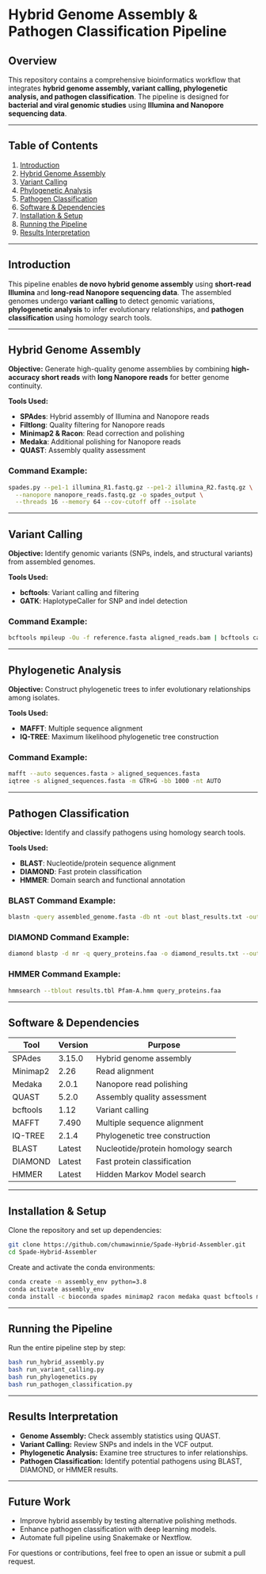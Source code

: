 # **Hybrid Genome Assembly & Pathogen Classification Pipeline**

## **Overview**
This repository contains a comprehensive bioinformatics workflow that integrates **hybrid genome assembly, variant calling, phylogenetic analysis, and pathogen classification**. The pipeline is designed for **bacterial and viral genomic studies** using **Illumina and Nanopore sequencing data**.

---
## **Table of Contents**
1. [Introduction](#introduction)
2. [Hybrid Genome Assembly](#hybrid-genome-assembly)
3. [Variant Calling](#variant-calling)
4. [Phylogenetic Analysis](#phylogenetic-analysis)
5. [Pathogen Classification](#pathogen-classification)
6. [Software & Dependencies](#software--dependencies)
7. [Installation & Setup](#installation--setup)
8. [Running the Pipeline](#running-the-pipeline)
9. [Results Interpretation](#results-interpretation)

---
## **Introduction**
This pipeline enables **de novo hybrid genome assembly** using **short-read Illumina** and **long-read Nanopore sequencing data**. The assembled genomes undergo **variant calling** to detect genomic variations, **phylogenetic analysis** to infer evolutionary relationships, and **pathogen classification** using homology search tools.

---
## **Hybrid Genome Assembly**
**Objective:** Generate high-quality genome assemblies by combining **high-accuracy short reads** with **long Nanopore reads** for better genome continuity.

**Tools Used:**
- **SPAdes**: Hybrid assembly of Illumina and Nanopore reads
- **Filtlong**: Quality filtering for Nanopore reads
- **Minimap2 & Racon**: Read correction and polishing
- **Medaka**: Additional polishing for Nanopore reads
- **QUAST**: Assembly quality assessment

### **Command Example:**
```bash
spades.py --pe1-1 illumina_R1.fastq.gz --pe1-2 illumina_R2.fastq.gz \
  --nanopore nanopore_reads.fastq.gz -o spades_output \
  --threads 16 --memory 64 --cov-cutoff off --isolate
```

---
## **Variant Calling**
**Objective:** Identify genomic variants (SNPs, indels, and structural variants) from assembled genomes.

**Tools Used:**
- **bcftools**: Variant calling and filtering
- **GATK**: HaplotypeCaller for SNP and indel detection

### **Command Example:**
```bash
bcftools mpileup -Ou -f reference.fasta aligned_reads.bam | bcftools call -mv -Ob -o variants.bcf
```

---
## **Phylogenetic Analysis**
**Objective:** Construct phylogenetic trees to infer evolutionary relationships among isolates.

**Tools Used:**
- **MAFFT**: Multiple sequence alignment
- **IQ-TREE**: Maximum likelihood phylogenetic tree construction

### **Command Example:**
```bash
mafft --auto sequences.fasta > aligned_sequences.fasta
iqtree -s aligned_sequences.fasta -m GTR+G -bb 1000 -nt AUTO
```

---
## **Pathogen Classification**
**Objective:** Identify and classify pathogens using homology search tools.

**Tools Used:**
- **BLAST**: Nucleotide/protein sequence alignment
- **DIAMOND**: Fast protein classification
- **HMMER**: Domain search and functional annotation

### **BLAST Command Example:**
```bash
blastn -query assembled_genome.fasta -db nt -out blast_results.txt -outfmt 6
```

### **DIAMOND Command Example:**
```bash
diamond blastp -d nr -q query_proteins.faa -o diamond_results.txt --outfmt 6
```

### **HMMER Command Example:**
```bash
hmmsearch --tblout results.tbl Pfam-A.hmm query_proteins.faa
```

---
## **Software & Dependencies**
| Tool        | Version  | Purpose |
|-------------|---------|---------|
| SPAdes      | 3.15.0  | Hybrid genome assembly |
| Minimap2    | 2.26    | Read alignment |
| Medaka      | 2.0.1   | Nanopore read polishing |
| QUAST       | 5.2.0   | Assembly quality assessment |
| bcftools    | 1.12    | Variant calling |
| MAFFT       | 7.490   | Multiple sequence alignment |
| IQ-TREE     | 2.1.4   | Phylogenetic tree construction |
| BLAST       | Latest  | Nucleotide/protein homology search |
| DIAMOND     | Latest  | Fast protein classification |
| HMMER       | Latest  | Hidden Markov Model search |

---
## **Installation & Setup**
Clone the repository and set up dependencies:
```bash
git clone https://github.com/chumawinnie/Spade-Hybrid-Assembler.git
cd Spade-Hybrid-Assembler
```

Create and activate the conda environments:
```bash
conda create -n assembly_env python=3.8
conda activate assembly_env
conda install -c bioconda spades minimap2 racon medaka quast bcftools mafft iqtree blast diamond hmmer
```

---
## **Running the Pipeline**
Run the entire pipeline step by step:
```bash
bash run_hybrid_assembly.py
bash run_variant_calling.py
bash run_phylogenetics.py
bash run_pathogen_classification.py
```

---
## **Results Interpretation**
- **Genome Assembly:** Check assembly statistics using QUAST.
- **Variant Calling:** Review SNPs and indels in the VCF output.
- **Phylogenetic Analysis:** Examine tree structures to infer relationships.
- **Pathogen Classification:** Identify potential pathogens using BLAST, DIAMOND, or HMMER results.

---
## **Future Work**
- Improve hybrid assembly by testing alternative polishing methods.
- Enhance pathogen classification with deep learning models.
- Automate full pipeline using Snakemake or Nextflow.

For questions or contributions, feel free to open an issue or submit a pull request.


